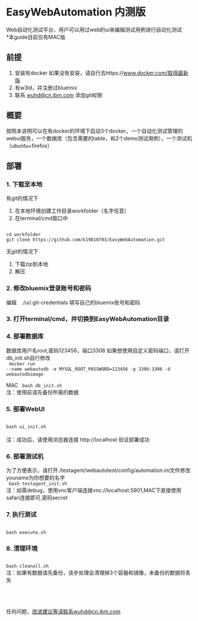 # EasyWebAutomation 内测版
Web自动化测试平台，用户可以用过web的ui来编辑测试用例进行自动化测试
<br>*本guide目前仅有MAC版

## 前提
1.  安装有docker
如果没有安装，请自行去https://www.docker.com/取得最新版
2.  有w3id，并注册过bluemix
3.  联系 wuhd@cn.ibm.com 添加git权限

## 概要
按照本说明可以在有docker的环境下启动3个docker，一个自动化测试管理的webui服务，一个数据库（包含需要的table，和2个demo测试用例），一个测试机（ubuntu+firefox）


## 部署
### 1.  下载至本地
有git的情况下
1.  在本地环境创建工作目录workfolder（名字任意）
2.  在terminal/cmd窗口中
<pre><code>
cd workfolder
git clone https://github.com/k19810703/EasyWebAutomation.git
</code></pre>

无git的情况下
1.  下载zip到本地
2.  解压

### 2. 修改bluemix登录账号和密码
编辑　./ui/.git-credentials 填写自己的bluemix账号和密码


### 3.  打开terminal/cmd，并切换到EasyWebAutomation目录


### 4.  部署数据库

数据库用户名root,密码123456，端口3306
如果想使用自定义密码端口，请打开db_init.sh自行修改<br>
<code>
docker run --name webautodb -e MYSQL_ROOT_PASSWORD=123456 -p 3306:3306 -d webautodbimage
</code>

MAC
<code>
bash db_init.sh
</code>
<Br>注：使用前请先备份所需的数据

### 5.  部署WebUI
<code>
bash ui_init.sh
</code>
<Br>注：成功后，请使用浏览器连接 http://localhost 验证部署成功

### 6.  部署测试机
为了方便表示，请打开./testagent/webautotest/config/automation.ini文件修改youname为你想要的名字<br>
<code>
bash testagent_init.sh
</code>
<Br>注：如需debug，使用vnc客户端连接vnc://localhost:5901,MAC下直接使用safari连接即可,密码secret

### 7.  执行测试
<code>
bash execute.sh
</code>

### 8.  清理环境
<code>
bash cleanall.sh
</code>
注：如果有数据请先备份，该步处理会清理掉3个容器和镜像，未备份的数据将丢失

<br><br><br>任何问题，改进建议等请联系wuhd@cn.ibm.com
